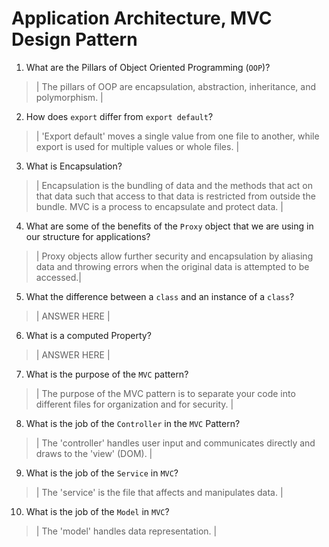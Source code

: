 # Application Architecture, MVC Design Pattern
01. What are the Pillars of Object Oriented Programming (`OOP`)?
  
  > | The pillars of OOP are encapsulation, abstraction, inheritance, and polymorphism. |

02. How does `export` differ from `export default`?
  
  > | 'Export default' moves a single value from one file to another, while export is used for multiple values or whole files. |

03. What is Encapsulation?
  
  > | Encapsulation is the bundling of data and the methods that act on that data such that access to that data is restricted from outside the bundle. MVC is a process to encapsulate and protect data. |

04. What are some of the benefits of the `Proxy` object that we are using in our structure for applications?
  
  > | Proxy objects allow further security and encapsulation by aliasing data and throwing errors when the original data is attempted to be accessed.|

05. What the difference between a `class` and an instance of a `class`?
  
  > | ANSWER HERE |

06. What is a computed Property?
  
  > | ANSWER HERE |

07. What is the purpose of the `MVC` pattern?
  
  > | The purpose of the MVC pattern is to separate your code into different files for organization and for security. |

08. What is the job of the `Controller` in the `MVC` Pattern?
  
  > | The 'controller' handles user input and communicates directly and draws to the 'view' (DOM). |

09. What is the job of the `Service` in `MVC`?
  
  > | The 'service' is the file that affects and manipulates data. |

10. What is the job of the `Model` in `MVC`?
  
  > | The 'model' handles data representation. |

